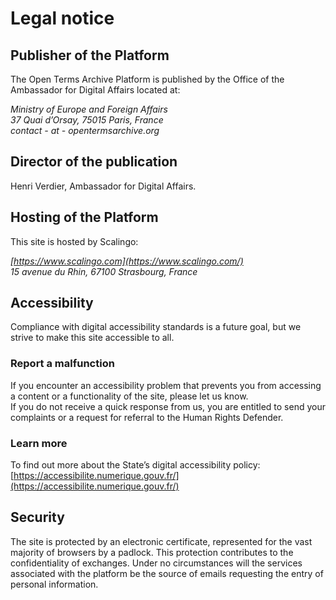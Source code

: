 Legal notice
============

Publisher of the Platform
-------------------------

The Open Terms Archive Platform is published by the Office of the Ambassador for Digital Affairs located at:

_Ministry of Europe and Foreign Affairs_  
_37 Quai d’Orsay, 75015 Paris, France_  
_contact - at - opentermsarchive.org_

Director of the publication
---------------------------

Henri Verdier, Ambassador for Digital Affairs.

Hosting of the Platform
-----------------------

This site is hosted by Scalingo:

_[https://www.scalingo.com](https://www.scalingo.com/)_  
_15 avenue du Rhin, 67100 Strasbourg, France_

Accessibility
-------------

Compliance with digital accessibility standards is a future goal, but we strive to make this site accessible to all.

### Report a malfunction

If you encounter an accessibility problem that prevents you from accessing a content or a functionality of the site, please let us know.  
If you do not receive a quick response from us, you are entitled to send your complaints or a request for referral to the Human Rights Defender.

### Learn more

To find out more about the State’s digital accessibility policy: [https://accessibilite.numerique.gouv.fr/](https://accessibilite.numerique.gouv.fr/)

Security
--------

The site is protected by an electronic certificate, represented for the vast majority of browsers by a padlock. This protection contributes to the confidentiality of exchanges. Under no circumstances will the services associated with the platform be the source of emails requesting the entry of personal information.